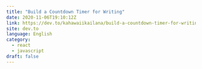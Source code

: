 ```yaml
---
title: "Build a Countdown Timer for Writing"
date: 2020-11-06T19:10:12Z
link: https://dev.to/kahawaiikailana/build-a-countdown-timer-for-writing-4d31?utm_medium=RSS&utm_source=news.12bit.vn
site: dev.to
language: English
category:
  - react
  - javascript
draft: false
---
```

